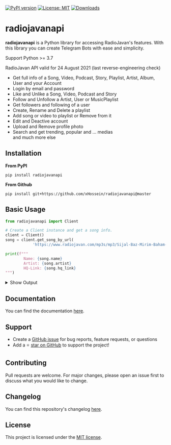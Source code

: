 [![PyPI version](https://badge.fury.io/py/radiojavanapi.svg)](https://badge.fury.io/py/radiojavanapi)
[![License: MIT](https://img.shields.io/badge/License-MIT-yellow.svg?style=flat-square)](https://github.com/xHossein/radiojavanapi/blob/master/LICENSE)
[![Downloads](https://pepy.tech/badge/radiojavanapi)](https://pepy.tech/project/radiojavanapi)

# radiojavanapi
**radiojavanapi** is a Python library for accessing RadioJavan's features. With this library you can create Telegram Bots with ease and simplicity.

Support Python >= 3.7

RadioJavan API valid for 24 August 2021 (last reverse-engineering check)

* Get full info of a Song, Video, Podcast, Story, Playlist, Artist, Album, User and your Account
* Login by email and password
* Like and Unlike a Song, Video, Podcast and Story
* Follow and Unfollow a Artist, User or MusicPlaylist
* Get followers and following of a user
* Create, Rename and Delete a playlist
* Add song or video to playlist or Remove from it
* Edit and Deactive account
* Upload and Remove profile photo
* Search and get trending, popular and ... medias\
and much more else

## Installation
**From PyPI**
```
pip install radiojavanapi
```

**From Github**
```
pip install git+https://github.com/xHossein/radiojavanapi@master
```

## Basic Usage

```python
from radiojavanapi import Client

# Create a Client instance and get a song info. 
client = Client()
song = client.get_song_by_url(
            'https://www.radiojavan.com/mp3s/mp3/Sijal-Baz-Mirim-Baham-(Ft-Sami-Low)')

print(f"""
        Name: {song.name}
        Artist: {song.artist}
        HQ-Link: {song.hq_link}
""")

```
<details>
    <summary>Show Output</summary>

```
Name: Baz Mirim Baham (Ft Sami Low)
Artist: Sijal
HQ-Link: https://host2.mediacon-rj.app/media/mp3/aac-256/99926-cf9dd3814907dbb.m4a
```
</details>

## Documentation
You can find the documentation [here](https://xhossein.github.io/radiojavanapi/).

## Support

- Create a [GitHub issue](https://github.com/xHossein/radiojavanapi/issues) for bug reports, feature requests, or questions
- Add a ⭐️ [star on GitHub](https://github.com/xHossein/radiojavanapi) to support the project!


## Contributing
Pull requests are welcome. For major changes, please open an issue first to discuss what you would like to change.

## Changelog
You can find this repository's changelog [here](https://github.com/xHossein/radiojavanapi/blob/master/CHANGELOG.md).

## License
This project is licensed under the [MIT license](https://choosealicense.com/licenses/mit/).
